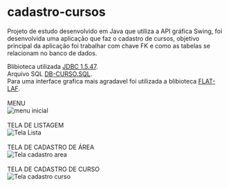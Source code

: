 # cadastro-cursos
Projeto de estudo desenvolvido em Java que utiliza a API gráfica Swing, foi desenvolvida uma aplicação que faz o cadastro de cursos, objetivo principal da aplicação foi trabalhar com chave FK
e como as tabelas se relacionam no banco de dados.
<p>
  Blibioteca utilizada
  <a href="https://downloads.mysql.com/archives/c-j/">JDBC 1.5.47</a>.
  <br>
  Arquivo SQL
  <a href="https://drive.google.com/file/d/1q0WK34hbhbUE7IMh6E3WnrpbsxAYZ_JR/view?usp=sharing">DB-CURSO.SQL</a>.
  <br>
  Para uma interface grafica mais agradavel foi utilizada a blibioteca
  <a href="https://www.formdev.com/flatlaf/">FLAT-LAF</a>.
  <br><br>
  MENU
  <br>
  <img src="https://i.imgur.com/ziDYDQm.png" alt="menu inicial">
  <br><br>
  TELA DE LISTAGEM
  <br>
  <img src="https://i.imgur.com/v7PDdau.png" alt="Tela Lista">
  <br><br>
  TELA DE CADASTRO DE ÁREA
  <br>
  <img src="https://i.imgur.com/ZYRsFeg.png" alt="Tela cadastro area">
  <br><br>
  TELA DE CADASTRO DE CURSO
  <br>
  <img src="https://i.imgur.com/9fMSP0K.png" alt="Tela cadastro curso">
</p>

